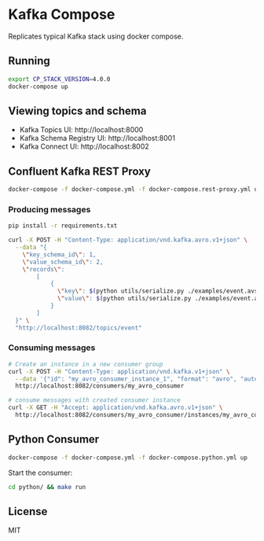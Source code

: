 # Kafka Compose

Replicates typical Kafka stack using docker compose.

## Running

```bash
export CP_STACK_VERSION=4.0.0
docker-compose up
```

## Viewing topics and schema

- Kafka Topics UI: http://localhost:8000
- Kafka Schema Registry UI: http://localhost:8001
- Kafka Connect UI: http://localhost:8002

## Confluent Kafka REST Proxy

```bash
docker-compose -f docker-compose.yml -f docker-compose.rest-proxy.yml up
```

### Producing messages

```bash
pip install -r requirements.txt

curl -X POST -H "Content-Type: application/vnd.kafka.avro.v1+json" \
  --data "{
    \"key_schema_id\": 1,
    \"value_schema_id\": 2,
    \"records\":
        [
            {
              \"key\": $(python utils/serialize.py ./examples/event.avsc ./examples/event.json | jq .event_id),
              \"value\": $(python utils/serialize.py ./examples/event.avsc ./examples/event.json)
            }
        ]
  }" \
  "http://localhost:8082/topics/event"
```

### Consuming messages

```bash
# Create an instance in a new consumer group
curl -X POST -H "Content-Type: application/vnd.kafka.v1+json" \
  --data '{"id": "my_avro_consumer_instance_1", "format": "avro", "auto.offset.reset": "smallest"}' \
  http://localhost:8082/consumers/my_avro_consumer

# consume messages with created consumer instance
curl -X GET -H "Accept: application/vnd.kafka.avro.v1+json" \
  http://localhost:8082/consumers/my_avro_consumer/instances/my_avro_consumer_instance_1/topics/event 2>/dev/null | jq .
```

## Python Consumer

```bash
docker-compose -f docker-compose.yml -f docker-compose.python.yml up
```

Start the consumer:
```bash
cd python/ && make run
```

## License

MIT

